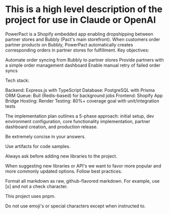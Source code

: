 # This is a high level description of the project for use in Claude or OpenAI

PowerPact is a Shopify embedded app enabling dropshipping between partner stores and Bubbly (Pact's main storefront). When customers order partner products on Bubbly, PowerPact automatically creates corresponding orders in partner stores for fulfillment.
Key objectives:

Automate order syncing from Bubbly to partner stores
Provide partners with a simple order management dashboard
Enable manual retry of failed order syncs

Tech stack:

Backend: Express.js with TypeScript
Database: PostgreSQL with Prisma ORM
Queue: Bull (Redis-based) for background jobs
Frontend: Shopify App Bridge
Hosting: Render
Testing: 80%+ coverage goal with unit/integration tests

The implementation plan outlines a 5-phase approach: initial setup, dev environment configuration, core functionality implementation, partner dashboard creation, and production release.


Be extremely concise in your answers. 

Use artifacts for code samples. 

Always ask before adding new libraries to the project.

When suggesting new libraries or API's we want to favor more popular and more commonly updated options. Follow best practices. 

Format all markdown as raw, github-flavored markdown. For example, use [x] and not a check character.

This project uses pnpm.

Do not use emoji's or special characters except when instructed to.
